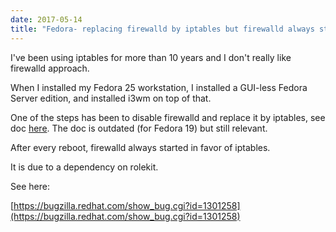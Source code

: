 ```yaml
---
date: 2017-05-14
title: "Fedora- replacing firewalld by iptables but firewalld always starts instead of iptables"
---
```


I've been using iptables for more than 10 years and I don't really like firewalld approach.

When I installed my Fedora 25 workstation, I installed a GUI-less Fedora Server edition, and installed i3wm on top of that.

One of the steps has been to disable firewalld and replace it by iptables, see doc [here](https://docs.fedoraproject.org/en-US/Fedora/19/html/Security_Guide/sec-Disabling_firewalld.html). The doc is outdated (for Fedora 19) but still relevant.

After every reboot, firewalld always started in favor of iptables.

It is due to a dependency on rolekit.

See here:

[https://bugzilla.redhat.com/show_bug.cgi?id=1301258](https://bugzilla.redhat.com/show_bug.cgi?id=1301258)
